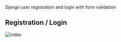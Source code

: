 Django user registration and login with form validation

Registration / Login
------
![index](https://i.imgur.com/PuXZnKW.png)


